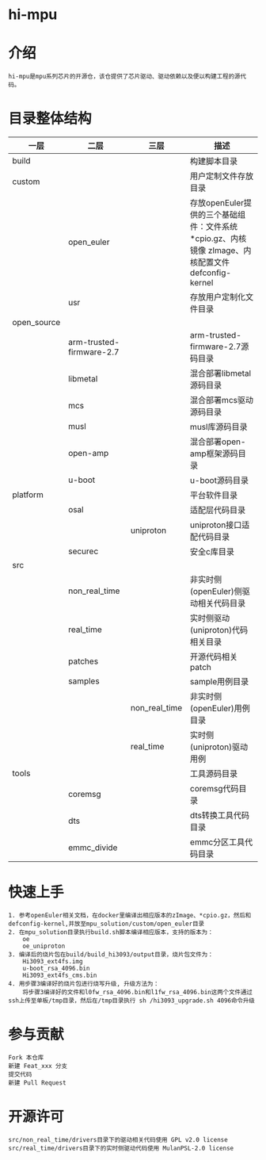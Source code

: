 # **hi-mpu**
# 介绍
	hi-mpu是mpu系列芯片的开源仓，该仓提供了芯片驱动、驱动依赖以及便以构建工程的源代码。


# **目录整体结构**
| 一层 | 二层 | 三层 | 描述 |
|--|--|--|--|
|build  |  |  |构建脚本目录	|
|custom  |  |  |用户定制文件存放目录	|
| | open_euler |  |	存放openEuler提供的三个基础组件：文件系统 *cpio.gz、内核镜像 zImage、内核配置文件 defconfig-kernel|
| | usr |  | 存放用户定制化文件目录	|
|open_source  |  |  ||
| | arm-trusted-firmware-2.7 |  |arm-trusted-firmware-2.7源码目录|
| | libmetal |  |混合部署libmetal源码目录|
| | mcs |  |混合部署mcs驱动源码目录|
| | musl |  |musl库源码目录|
| | open-amp |  |混合部署open-amp框架源码目录|
| | u-boot |  |u-boot源码目录|
|platform  |  |  |	平台软件目录|
| | osal |  |适配层代码目录|
| |  | uniproton |uniproton接口适配代码目录|
| | securec |  |安全c库目录|
|src  |  |  ||
| | non_real_time |  |非实时侧(openEuler)侧驱动相关代码目录|
| |  real_time |  |实时侧驱动(uniproton)代码相关目录|
| |  patches |  |开源代码相关patch|
| |  samples |  |sample用例目录|
| |  | non_real_time |非实时侧(openEuler)用例目录|
| |  | real_time |实时侧(uniproton)驱动用例|
| tools |  |  |工具源码目录|
|  |  coremsg|  |coremsg代码目录|
|  |  dts|  |dts转换工具代码目录|
|  |  emmc_divide|  |emmc分区工具代码目录|


# 快速上手
	1. 参考openEuler相关文档，在docker里编译出相应版本的zImage、*cpio.gz，然后和defconfig-kernel,并放至mpu_solution/custom/open_euler目录
    2. 在mpu_solution目录执行build.sh脚本编译相应版本，支持的版本为：
    	oe
        oe_uniproton
    3. 编译后的烧片包在build/build_hi3093/output目录，烧片包文件为：
    	Hi3093_ext4fs.img
        u-boot_rsa_4096.bin
        Hi3093_ext4fs_cms.bin
	4. 用步骤3编译好的烧片包进行烧写升级, 升级方法为：
    	将步骤3编译好的文件和l0fw_rsa_4096.bin和l1fw_rsa_4096.bin这两个文件通过ssh上传至单板/tmp目录，然后在/tmp目录执行 sh /hi3093_upgrade.sh 4096命令升级


# 参与贡献
	Fork 本仓库
	新建 Feat_xxx 分支
	提交代码
	新建 Pull Request

    
#  开源许可
 	src/non_real_time/drivers目录下的驱动相关代码使用 GPL v2.0 license
    src/real_time/drivers目录下的实时侧驱动代码使用 MulanPSL-2.0 license
